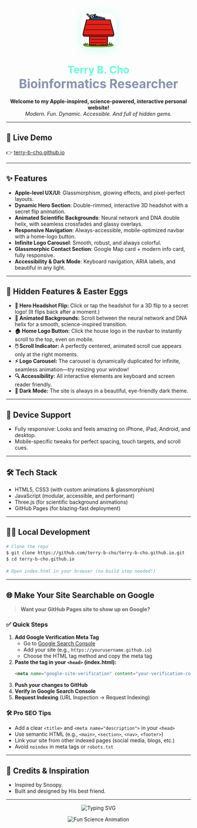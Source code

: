 <!-- README.md for terry-b-cho.github.io -->

<p align="center">
  <img src="assets/images/profile/house_logo.png" width="96" alt="Home Logo" style="border-radius: 24px; box-shadow: 0 4px 24px #64ffda55;">
</p>

<h1 align="center">
  <span style="color:#64ffda;">Terry B. Cho</span> <br/>
  <span style="font-size:1.2em; color:#8892b0;">Bioinformatics Researcher</span>
</h1>

<p align="center">
  <b>Welcome to my Apple-inspired, science-powered, interactive personal website!</b><br/>
  <i>Modern. Fun. Dynamic. Accessible. And full of hidden gems.</i>
</p>

---

## 🚀 Live Demo

👉 [terry-b-cho.github.io](https://terry-b-cho.github.io)

---

## ✨ Features

- **Apple-level UX/UI**: Glassmorphism, glowing effects, and pixel-perfect layouts.
- **Dynamic Hero Section**: Double-rimmed, interactive 3D headshot with a secret flip animation.
- **Animated Scientific Backgrounds**: Neural network and DNA double helix, with seamless crossfades and glassy overlays.
- **Responsive Navigation**: Always-accessible, mobile-optimized navbar with a home-logo button.
- **Infinite Logo Carousel**: Smooth, robust, and always colorful.
- **Glassmorphic Contact Section**: Google Map card + modern info card, fully responsive.
- **Accessibility & Dark Mode**: Keyboard navigation, ARIA labels, and beautiful in any light.

---

## 🎁 Hidden Features & Easter Eggs

- <b>🧬 Hero Headshot Flip:</b> Click or tap the headshot for a 3D flip to a secret logo! (It flips back after a moment.)
- <b>🧠 Animated Backgrounds:</b> Scroll between the neural network and DNA helix for a smooth, science-inspired transition.
- <b>🏠 Home Logo Button:</b> Click the house logo in the navbar to instantly scroll to the top, even on mobile.
- <b>🖱️ Scroll Indicator:</b> A perfectly centered, animated scroll cue appears only at the right moments.
- <b>⚡ Logo Carousel:</b> The carousel is dynamically duplicated for infinite, seamless animation—try resizing your window!
- <b>🔍 Accessibility:</b> All interactive elements are keyboard and screen reader friendly.
- <b>🌙 Dark Mode:</b> The site is always in a beautiful, eye-friendly dark theme.

---

## 📱 Device Support

- Fully responsive: Looks and feels amazing on iPhone, iPad, Android, and desktop.
- Mobile-specific tweaks for perfect spacing, touch targets, and scroll cues.

---

## 🛠️ Tech Stack

- HTML5, CSS3 (with custom animations & glassmorphism)
- JavaScript (modular, accessible, and performant)
- Three.js (for scientific background animations)
- GitHub Pages (for blazing-fast deployment)

---

## 🧑‍💻 Local Development

```bash
# Clone the repo
$ git clone https://github.com/terry-b-cho/terry-b-cho.github.io.git
$ cd terry-b-cho.github.io

# Open index.html in your browser (no build step needed!)
```

---

## 🌐 Make Your Site Searchable on Google

> **Want your GitHub Pages site to show up on Google?**

### ✅ Quick Steps

1. **Add Google Verification Meta Tag**
   - Go to [Google Search Console](https://search.google.com/search-console/about)
   - Add your site (e.g., `https://yourusername.github.io`)
   - Choose the HTML tag method and copy the meta tag
2. **Paste the tag in your `<head>` (index.html):**
   ```html
   <meta name="google-site-verification" content="your-verification-code" />
   ```
3. **Push your changes to GitHub**
4. **Verify in Google Search Console**
5. **Request Indexing** (URL Inspection → Request Indexing)

### 🛠️ Pro SEO Tips
- Add a clear `<title>` and `<meta name="description">` in your `<head>`
- Use semantic HTML (e.g., `<main>`, `<section>`, `<nav>`, `<footer>`)
- Link your site from other indexed pages (social media, blogs, etc.)
- Avoid `noindex` in meta tags or `robots.txt`

---

## 🦄 Credits & Inspiration

- Inspired by Snoopy.
- Built and designed by His best friend.

---

<p align="center">
  <img src="https://readme-typing-svg.demolab.com?font=Fira+Code&pause=1000&color=64FFDA&center=true&vCenter=true&width=435&lines=Explore+the+site+for+hidden+science+magic!;Click+the+headshot+for+a+surprise!;Scroll+down+to+see+the+DNA+helix!" alt="Typing SVG" />
</p>

<p align="center">
  <img src="https://media.giphy.com/media/3o7aD2saalBwwftBIY/giphy.gif" width="240" alt="Fun Science Animation" />
</p> 